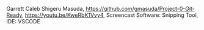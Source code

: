 Garrett Caleb Shigeru Masuda,
https://github.com/gmasuda/Project-0-Git-Ready,
https://youtu.be/KweRbK1Vvy4,
Screencast Software: Snipping Tool,
IDE: VSCODE
